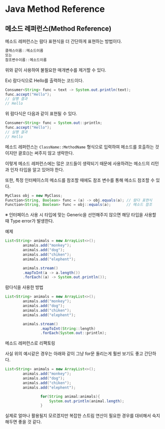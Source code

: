 # Java Method Reference

## 메소드 레퍼런스(Method Reference)

메소드 레퍼런스는 람다 표현식을 더 간단하게 표현하는 방법이다.

```java
클래스이름::메소드이름
또는
참조변수이름::메소드이름
```

위와 같이 사용하여 불필요한 매개변수를 제거할 수 있다.

Ex) 람다식으로 Hello를 출력하는 코드이다.

```java
Consumer<String> func = text -> System.out.println(text);
func.accept("Hello");
// 실행 결과
// Hello
```

위 람다식은 다음과 같이 표현될 수 있다.

```java
Consumer<String> func = System.out::println;
func.accept("Hello");
// 실행 결과
// Hello
```

메소드 레퍼런스는 `ClassName::MethodName` 형식으로 입력하여 메소드를 호출하는 것이지만 괄호()는 써주지 않고 생략한다.

이렇게 메소드 레퍼런스에는 많은 코드들이 생략되기 때문에 사용하려는 메소드의 리턴과 인자 타입을 알고 있어야 한다.

또한, 특정 인터페이스의 메소드를 참조할 때에도 참조 변수를 통해 메소드 참조할 수 있다.

```java
MyClass obj = new MyClass;
Function<String, Boolean> func = (a) -> obj.equals(a); // 람다 표현식
Function<String, Boolean> func = obj::equals(a);       // 메소드 참조
```

※ 인터페이스 사용 시 타입에 맞는 Generic을 선언해주지 않으면 해당 타입을 사용할 때 Type error가 발생한다.

예제

```java
List<String> animals = new ArrayList<>();
        animals.add("monkey");
        animals.add("dog");
        animals.add("chiken");
        animals.add("elephent");

        animals.stream()
        .mapToInt(a -> a.length())
        .forEach((a) -> System.out.println());
```

람다식을 사용한 방법

```java
List<String> animals = new ArrayList<>();
        animals.add("monkey");
        animals.add("dog");
        animals.add("chiken");
        animals.add("elephent");

        animals.stream()
                .mapToInt(String::length)
                .forEach(System.out::println);
```

메소드 레퍼런스로 리팩토링

사실 위의 예시같은 경우는 아래와 같이 그냥 for문 돌리는게 훨씬 보기도 좋고 간단하다.

```java
List<String> animals = new ArrayList<>();
        animals.add("monkey");
        animals.add("dog");
        animals.add("chiken");
        animals.add("elephent");

				for(String animal:animals){
					System.out.println(animal.length);
				}
```

실제로 얼마나 활용될지 모르겠지만 복잡한 스트림 연산이 필요한 경우를 대비해서 숙지해두면 좋을 것 같다.